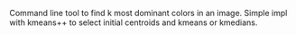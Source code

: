 Command line tool to find k most dominant colors in an image. Simple impl with kmeans++ to select initial centroids and kmeans or kmedians.
